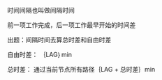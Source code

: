 时间间隔也叫做间隔时间


前一项工作完成，后一项工作最早开始的时间差

出题：间隔时间去算总时差和自由时差


自由时差： ｛LAG｝min

总时差： 通过当前节点所有路径｛LAG + 总时差｝min
